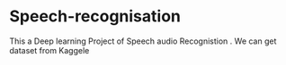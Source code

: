 # Speech-recognisation
This a Deep learning Project of Speech audio Recognistion . We can get dataset from Kaggele
